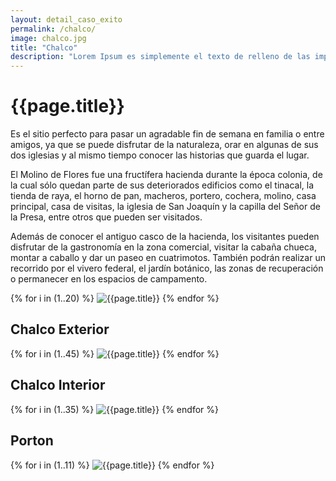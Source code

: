 ```yaml
---
layout: detail_caso_exito
permalink: /chalco/
image: chalco.jpg
title: "Chalco"
description: "Lorem Ipsum es simplemente el texto de relleno de las imprentas y archivos de texto. Lorem Ipsum ha sido el texto de relleno estándar de las industrias desde el año 1500"
---
```


<div class="container-fluid mt-3 pb-3">
    <div class="container bg-white">
        <div class="p-5 ">
            <h1 class="cnt-title">{{page.title}}</h1>
            <p>
                Es el sitio perfecto para pasar un agradable fin de semana en familia o entre amigos, ya que se puede
                disfrutar de la naturaleza, orar en algunas de sus dos iglesias y al mismo tiempo conocer las historias
                que guarda el lugar.
            </p>
            <p>
                El Molino de Flores fue una fructífera hacienda durante la época colonia, de la cual sólo quedan parte
                de sus deteriorados edificios como el tinacal, la tienda de raya, el horno de pan, macheros, portero,
                cochera, molino, casa principal, casa de visitas, la iglesia de San Joaquín y la capilla del Señor de la
                Presa, entre otros que pueden ser visitados.
            </p>
            <p>
                Además de conocer el antiguo casco de la hacienda, los visitantes pueden disfrutar de la gastronomía en
                la zona comercial, visitar la cabaña chueca, montar a caballo y dar un paseo en cuatrimotos. También
                podrán realizar un recorrido por el vivero federal, el jardín botánico, las zonas de recuperación o
                permanecer en los espacios de campamento.
            </p>
        </div>
        <div id="gallery" class="container-gallery">
            {% for i in (1..20) %}
            <img alt="{{page.title}}" src="/assets/images/gallerys/chalco/arcadas/thumbnail/{{i}}.jpg"
                data-image="/assets/images/gallerys/chalco/arcadas/{{i}}.jpg" data-description="{{page.title}}">
            {% endfor %}
        </div>
        <h2 class="separador-gallery"><span>Chalco Exterior</span></h2>
        <div id="gallery-1" class="container-gallery">
            {% for i in (1..45) %}
            <img alt="{{page.title}}" src="/assets/images/gallerys/chalco/chalco-exterior/thumbnail/{{i}}.jpg"
                data-image="/assets/images/gallerys/chalco/chalco-exterior/{{i}}.jpg" data-description="{{page.title}}">
            {% endfor %}
        </div>
        <h2 class="separador-gallery"><span>Chalco Interior</span></h2>
        <div id="gallery-2" class="container-gallery">
            {% for i in (1..35) %}
            <img alt="{{page.title}}" src="/assets/images/gallerys/chalco/chalco-interior/thumbnail/{{i}}.jpg"
                data-image="/assets/images/gallerys/chalco/chalco-interior/{{i}}.jpg" data-description="{{page.title}}">
            {% endfor %}
        </div>
        <h2 class="separador-gallery"><span>Porton</span></h2>
        <div id="gallery-2" class="container-gallery">
            {% for i in (1..11) %}
            <img alt="{{page.title}}" src="/assets/images/gallerys/chalco/porton/thumbnail/{{i}}.jpg"
                data-image="/assets/images/gallerys/chalco/porton/{{i}}.jpg" data-description="{{page.title}}">
            {% endfor %}
        </div>
    </div>
</div>